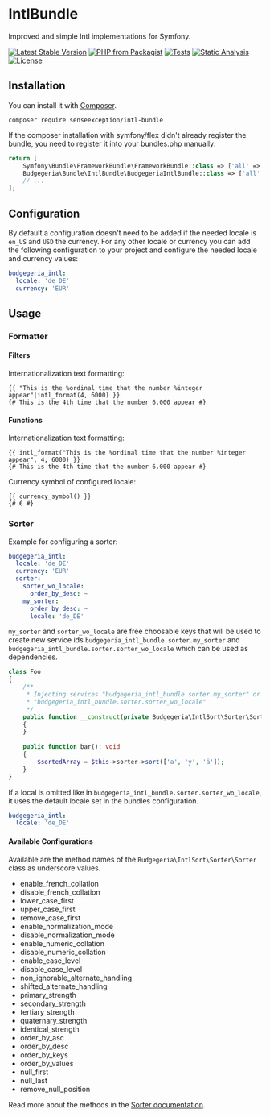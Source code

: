 # IntlBundle

Improved and simple Intl implementations for Symfony.

[![Latest Stable Version](http://poser.pugx.org/senseexception/intl-bundle/v)](https://packagist.org/packages/senseexception/intl-bundle)
[![PHP from Packagist](https://img.shields.io/packagist/php-v/senseexception/intl-bundle.svg)](https://packagist.org/packages/senseexception/intl-bundle)
[![Tests](https://github.com/SenseException/IntlBundle/actions/workflows/tests.yml/badge.svg)](https://github.com/SenseException/IntlBundle/actions/workflows/tests.yml)
[![Static Analysis](https://github.com/SenseException/IntlBundle/actions/workflows/static-analysis.yml/badge.svg)](https://github.com/SenseException/IntlBundle/actions/workflows/static-analysis.yml)
[![License](http://poser.pugx.org/senseexception/intl-bundle/license)](https://packagist.org/packages/senseexception/intl-bundle)

## Installation

You can install it with [Composer](https://getcomposer.org/).

```
composer require senseexception/intl-bundle
```

If the composer installation with symfony/flex didn't already register the bundle, you need to register it into your
bundles.php manually:

``` php
return [
    Symfony\Bundle\FrameworkBundle\FrameworkBundle::class => ['all' => true],
    Budgegeria\Bundle\IntlBundle\BudgegeriaIntlBundle::class => ['all' => true],
    // ...
];
```

## Configuration

By default a configuration doesn't need to be added if the needed locale is `en_US` and `USD` the currency. For any other
locale or currency you can add the following configuration to your project and configure the needed locale and currency
values:

``` yaml
budgegeria_intl:
  locale: 'de_DE'
  currency: 'EUR'
```

## Usage

### Formatter

#### Filters

Internationalization text formatting:
``` twig
{{ "This is the %ordinal time that the number %integer appear"|intl_format(4, 6000) }}
{# This is the 4th time that the number 6.000 appear #}
```

#### Functions

Internationalization text formatting:
``` twig
{{ intl_format("This is the %ordinal time that the number %integer appear", 4, 6000) }}
{# This is the 4th time that the number 6.000 appear #}
```

Currency symbol of configured locale:
``` twig
{{ currency_symbol() }}
{# € #}
```

### Sorter

Example for configuring a sorter:

``` yaml
budgegeria_intl:
  locale: 'de_DE'
  currency: 'EUR'
  sorter:
    sorter_wo_locale:
      order_by_desc: ~
    my_sorter:
      order_by_desc: ~
      locale: 'de_DE'
```

`my_sorter` and `sorter_wo_locale` are free choosable keys that will be used to create new service ids
`budgegeria_intl_bundle.sorter.my_sorter` and `budgegeria_intl_bundle.sorter.sorter_wo_locale` which
can be used as dependencies.

``` php
class Foo
{
    /**
     * Injecting services "budgegeria_intl_bundle.sorter.my_sorter" or
     * "budgegeria_intl_bundle.sorter.sorter_wo_locale"
     */
    public function __construct(private Budgegeria\IntlSort\Sorter\Sorter $sorter)
    {
    }
    
    public function bar(): void
    {
        $sortedArray = $this->sorter->sort(['a', 'y', 'ä']);
    }
}
```

If a local is omitted like in `budgegeria_intl_bundle.sorter.sorter_wo_locale`,
it uses the default locale set in the bundles configuration.

``` yaml
budgegeria_intl:
  locale: 'de_DE'
```

#### Available Configurations

Available are the method names of the `Budgegeria\IntlSort\Sorter\Sorter` class as underscore values.

* enable_french_collation
* disable_french_collation
* lower_case_first
* upper_case_first
* remove_case_first
* enable_normalization_mode
* disable_normalization_mode
* enable_numeric_collation
* disable_numeric_collation
* enable_case_level
* disable_case_level
* non_ignorable_alternate_handling
* shifted_alternate_handling
* primary_strength
* secondary_strength
* tertiary_strength
* quaternary_strength
* identical_strength
* order_by_asc
* order_by_desc
* order_by_keys
* order_by_values
* null_first
* null_last
* remove_null_position

Read more about the methods in the 
[Sorter documentation](https://senseexception.github.io/intl-sort/sorter-builder.html).
